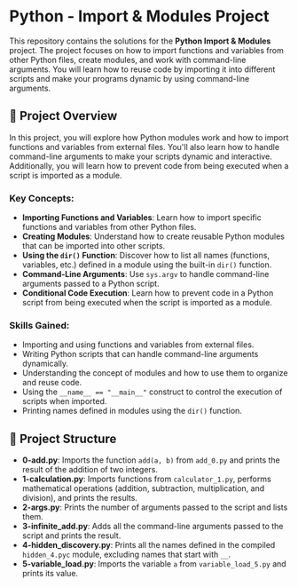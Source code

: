# Python - Import & Modules Project

This repository contains the solutions for the **Python Import & Modules** project. The project focuses on how to import functions and variables from other Python files, create modules, and work with command-line arguments. You will learn how to reuse code by importing it into different scripts and make your programs dynamic by using command-line arguments.

## 📝 Project Overview

In this project, you will explore how Python modules work and how to import functions and variables from external files. You'll also learn how to handle command-line arguments to make your scripts dynamic and interactive. Additionally, you will learn how to prevent code from being executed when a script is imported as a module.

### Key Concepts:
- **Importing Functions and Variables**: Learn how to import specific functions and variables from other Python files.
- **Creating Modules**: Understand how to create reusable Python modules that can be imported into other scripts.
- **Using the `dir()` Function**: Discover how to list all names (functions, variables, etc.) defined in a module using the built-in `dir()` function.
- **Command-Line Arguments**: Use `sys.argv` to handle command-line arguments passed to a Python script.
- **Conditional Code Execution**: Learn how to prevent code in a Python script from being executed when the script is imported as a module.

### Skills Gained:
- Importing and using functions and variables from external files.
- Writing Python scripts that can handle command-line arguments dynamically.
- Understanding the concept of modules and how to use them to organize and reuse code.
- Using the `__name__ == "__main__"` construct to control the execution of scripts when imported.
- Printing names defined in modules using the `dir()` function.

## 📂 Project Structure

- **0-add.py**: Imports the function `add(a, b)` from `add_0.py` and prints the result of the addition of two integers.
- **1-calculation.py**: Imports functions from `calculator_1.py`, performs mathematical operations (addition, subtraction, multiplication, and division), and prints the results.
- **2-args.py**: Prints the number of arguments passed to the script and lists them.
- **3-infinite_add.py**: Adds all the command-line arguments passed to the script and prints the result.
- **4-hidden_discovery.py**: Prints all the names defined in the compiled `hidden_4.pyc` module, excluding names that start with `__`.
- **5-variable_load.py**: Imports the variable `a` from `variable_load_5.py` and prints its value.
